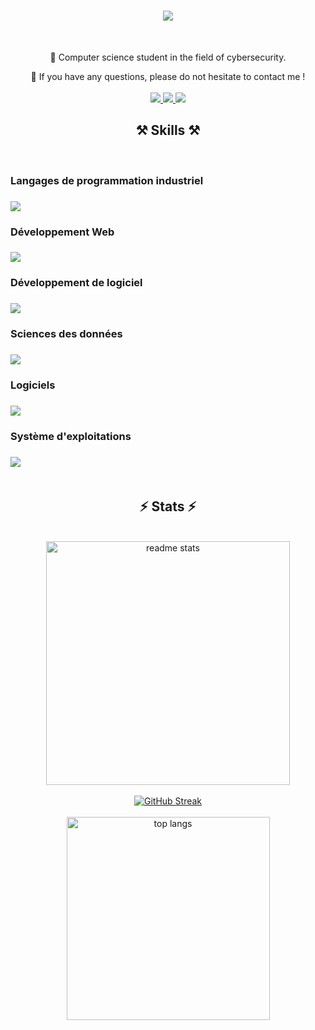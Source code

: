 

<h1 align="center">
  <h1 align="center">
    <img src="https://readme-typing-svg.herokuapp.com/?font=Righteous&size=35&center=true&vCenter=true&width=500&height=70&duration=4000&lines=Salut+A+Tous+!+👋;+Bienvenue+Sur+Mon+Github+!" />
</h1>

<br/>
<div align="center">
 
 🌱 Computer science student in the field of cybersecurity. 
 </div>
 
<div align="center">💬 If you have any questions, please do not hesitate to contact me ! </div>
<br>
 <div align="center"> 
  <a href="mailto:karimabdallah-pro@outlook.fr">
    <img src="https://img.shields.io/badge/Microsoft_Outlook-0078D4?style=for-the-badge&logo=microsoft-outlook&logoColor=white" />
  </a>
  <a href="https://www.linkedin.com/in/karim-abdallah-0b892b1b2/" target="_blank">
    <img src="https://img.shields.io/badge/LinkedIn-0077B5?style=for-the-badge&logo=linkedin&logoColor=white" target="_blank" />
  </a>
  <a href="https://github.com/abdhkarim" target="_blank">
     <img src="https://img.shields.io/badge/Portfolio-FF5722?style=for-the-badge&logo=todoist&logoColor=white" target="_blank" /> <!-- sqlite, safari, google-chrome are other good icon options -->
  </a>
</div>

<h2 align="center">⚒️ Skills ⚒️</h2>
<br/>
<h3 align="left"> Langages de programmation industriel <h3>
        <div align="left">
            <img src="https://skillicons.dev/icons?i=c,arduino,bash" />
        </div>
<h3 align="left"> Développement Web <h3>
        <div align="left">
            <img src="https://skillicons.dev/icons?i=html,css,js,php,mysql,react,mongodb,ts,express,nodejs" />
        </div>
<h3 align="left"> Développement de logiciel <h3>
        <div align="left">
            <img src="https://skillicons.dev/icons?i=java,cpp,c,py,cmake" />
        </div>
<h3 align="left"> Sciences des données <h3>
        <div align="left">
            <img src="https://skillicons.dev/icons?i=r,python" />
        </div>
<h3 align="left"> Logiciels <h3>
        <div align="left">
            <img src="https://skillicons.dev/icons?i=matlab,postman,blender,github,vscode,figma,r" />
        </div>
<h3 align="left"> Système d'exploitations <h3>
        <div align="left">
            <img src="https://skillicons.dev/icons?i=linux,windows,kali,apple" />
        </div>

<br>  
<h2 align="center">⚡ Stats ⚡</h2>
<br>
<div align=center>
  
  <img width=390 src="https://github-readme-stats.vercel.app/api?username=abdhkarim&count_private=true&show_icons=true&theme=react&rank_icon=github&border_radius=10" alt="readme stats" />
  <br/> <br>
  <a href="https://git.io/streak-stats"><img src="https://streak-stats.demolab.com?user=abdhkarim&theme=radical&locale=fr&mode=weekly" alt="GitHub Streak" /></a>
  <br> <br>
  <img width=325 align="center" src="https://github-readme-stats.vercel.app/api/top-langs/?username=abdhkarim&hide=HTML&langs_count=8&layout=compact&theme=react&border_radius=10&size_weight=0.5&count_weight=0.5&exclude_repo=github-readme-stats" alt="top langs" /> <br>
  
</div>


